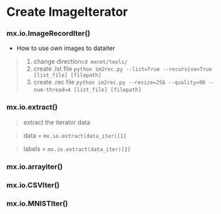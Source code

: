 # Create ImageIterator

### mx.io.ImageRecordIter()

* How to use own images to dataiter
> 1. change direction`cd mxnet/tools/`
> 2. create .lst file `python im2rec.py --list=True --recursive=True [list_file] [filepath] ` 
> 3. create .rec file `python im2rec.py --resize=256 --quality=90 --num-thread=4 [list_file] [filepath]`    

### mx.io.extract()
> extract the iterator data

> data = `mx.io.extract(data_iter)[1]`

> labels = `mx.io.extract(data_iter)[2]`

### mx.io.arrayiter()
### mx.io.CSVIter()
### mx.io.MNISTIter()



